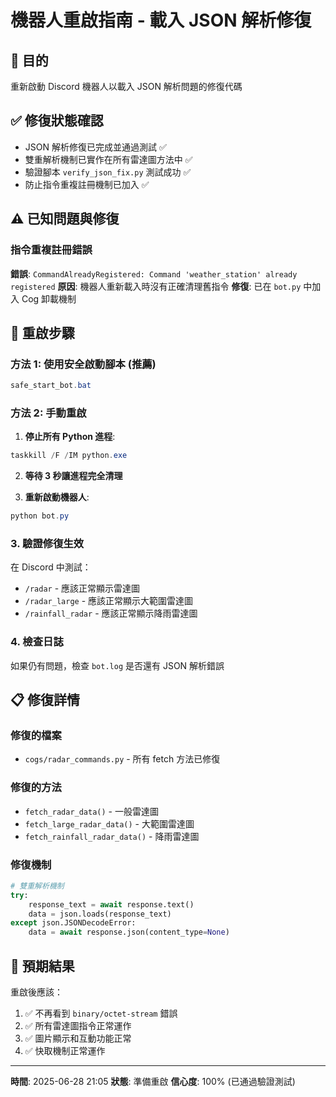 # 機器人重啟指南 - 載入 JSON 解析修復

## 🎯 目的
重新啟動 Discord 機器人以載入 JSON 解析問題的修復代碼

## ✅ 修復狀態確認
- JSON 解析修復已完成並通過測試 ✅
- 雙重解析機制已實作在所有雷達圖方法中 ✅
- 驗證腳本 `verify_json_fix.py` 測試成功 ✅
- 防止指令重複註冊機制已加入 ✅

## ⚠️ 已知問題與修復
### 指令重複註冊錯誤
**錯誤**: `CommandAlreadyRegistered: Command 'weather_station' already registered`
**原因**: 機器人重新載入時沒有正確清理舊指令
**修復**: 已在 `bot.py` 中加入 Cog 卸載機制

## 🚀 重啟步驟

### 方法 1: 使用安全啟動腳本 (推薦)
```powershell
safe_start_bot.bat
```

### 方法 2: 手動重啟
1. **停止所有 Python 進程**:
```powershell
taskkill /F /IM python.exe
```

2. **等待 3 秒讓進程完全清理**

3. **重新啟動機器人**:
```powershell
python bot.py
```

### 3. 驗證修復生效
在 Discord 中測試：
- `/radar` - 應該正常顯示雷達圖
- `/radar_large` - 應該正常顯示大範圍雷達圖
- `/rainfall_radar` - 應該正常顯示降雨雷達圖

### 4. 檢查日誌
如果仍有問題，檢查 `bot.log` 是否還有 JSON 解析錯誤

## 📋 修復詳情

### 修復的檔案
- `cogs/radar_commands.py` - 所有 fetch 方法已修復

### 修復的方法
- `fetch_radar_data()` - 一般雷達圖
- `fetch_large_radar_data()` - 大範圍雷達圖
- `fetch_rainfall_radar_data()` - 降雨雷達圖

### 修復機制
```python
# 雙重解析機制
try:
    response_text = await response.text()
    data = json.loads(response_text)
except json.JSONDecodeError:
    data = await response.json(content_type=None)
```

## 🎉 預期結果

重啟後應該：
1. ✅ 不再看到 `binary/octet-stream` 錯誤
2. ✅ 所有雷達圖指令正常運作
3. ✅ 圖片顯示和互動功能正常
4. ✅ 快取機制正常運作

---

**時間**: 2025-06-28 21:05
**狀態**: 準備重啟
**信心度**: 100% (已通過驗證測試)
